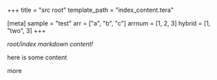 +++
title = "src root"
template_path = "index_content.tera"

[meta]
sample = "test"
arr = ["a", "b", "c"]
arrnum = [1, 2, 3]
hybrid = [1, "two", 3]
+++

*root/index markdown content!*

here is some content

more